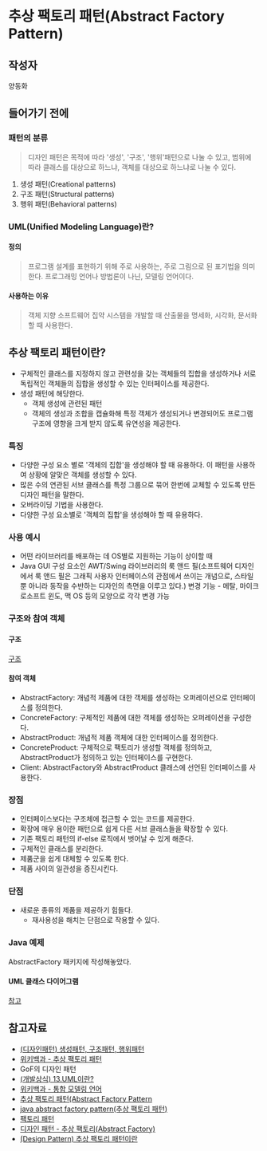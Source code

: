 # 추상 팩토리 패턴(Abstract Factory Pattern)

## 작성자
양동화


## 들어가기 전에
### 패턴의 분류
> 디자인 패턴은 목적에 따라 '생성', '구조', '행위'패턴으로 나눌 수 있고, 범위에 따라 클래스를 대상으로 하느냐, 객체를 대상으로 하느냐로 나눌 수 있다.

1. 생성 패턴(Creational patterns)
2. 구조 패턴(Structural patterns)
3. 행위 패턴(Behavioral patterns)

### UML(Unified Modeling Language)란?
#### 정의
> 프로그램 설계를 표현하기 위해 주로 사용하는, 주로 그림으로 된 표기법을 의미한다. 프로그래밍 언어나 방법론이 나닌, 모델링 언어이다.

#### 사용하는 이유
> 객체 지향 소프트웨어 집약 시스템을 개발할 때 산출물을 명세화, 시각화, 문서화할 때 사용한다.


## 추상 팩토리 패턴이란?
- 구체적인 클래스를 지정하지 않고 관련성을 갖는 객체들의 집합을 생성하거나 서로 독립적인 객체들의 집합을 생성할 수 있는 인터페이스를 제공한다.
- 생성 패턴에 해당한다.
   - 객체 생성에 관련된 패턴
   - 객체의 생성과 조합을 캡슐화해 특정 객체가 생성되거나 변경되어도 프로그램 구조에 영향을 크게 받지 않도록 유연성을 제공한다.

### 특징
- 다양한 구성 요소 별로 '객체의 집합'을 생성해야 할 때 유용하다. 이 패턴을 사용하여 상황에 알맞은 객체를 생성할 수 있다.
- 많은 수의 연관된 서브 클래스를 특정 그룹으로 묶어 한번에 교체할 수 있도록 만든 디자인 패턴을 말한다.
- 오버라이딩 기법을 사용한다.
- 다양한 구성 요소별로 '객체의 집합'을 생성해야 할 때 유용하다.

### 사용 예시
- 어떤 라이브러리를 배포하는 데 OS별로 지원하는 기능이 상이할 때
- Java GUI 구성 요소인 AWT/Swing 라이브러리의 룩 앤드 필(소프트웨어 디자인에서 룩 앤드 필은 그래픽 사용자 인터페이스의 관점에서 쓰이는 개념으로, 스타일뿐 아니라 동작을 수반하는 디자인의 측면을 이루고 있다.) 변경 기능 - 메탈, 마이크로소프트 윈도, 맥 OS 등의 모양으로 각각 변경 가능

### 구조와 참여 객체
#### 구조
[구조](https://ko.wikipedia.org/wiki/추상_팩토리_패턴#/media/File:Abstract_factory_UML.svg)
#### 참여 객체
- AbstractFactory: 개념적 제품에 대한 객체를 생성하는 오퍼레이션으로 인터페이스를 정의한다.
- ConcreteFactory: 구체적인 제품에 대한 객체를 생성하는 오퍼레이션을 구성한다.
- AbstractProduct: 개념적 제품 객체에 대한 인터페이스를 정의한다.
- ConcreteProduct: 구체적으로 팩토리가 생성할 객체를 정의하고, AbstractProduct가 정의하고 있는 인터페이스를 구현한다.
- Client: AbstractFactory와 AbstractProduct 클래스에 선언된 인터페이스를 사용한다.

### 장점
- 인터페이스보다는 구조체에 접근할 수 있는 코드를 제공한다.
- 확장에 매우 용이한 패턴으로 쉽게 다른 서브 클래스들을 확장할 수 있다.
- 기존 팩토리 패턴의 if-else 로직에서 벗어날 수 있게 해준다.
- 구체적인 클래스를 분리한다.
- 제품군을 쉽게 대체할 수 있도록 한다.
- 제품 사이의 일관성을 증진시킨다.

### 단점
- 새로운 종류의 제품을 제공하기 힘들다.
   - 재사용성을 해치는 단점으로 작용할 수 있다.

### Java 예제
AbstractFactory 패키지에 작성해놓았다.
#### UML 클래스 다이어그램
[참고](https://ko.wikipedia.org/wiki/추상_팩토리_패턴#/media/File:Abstract_factory_UML.svg)


## 참고자료
- [(디자인패턴) 생성패턴, 구조패턴, 행위패턴](https://blog.naver.com/PostView.nhn?blogId=jvioonpe&logNo=220227413391&proxyReferer=https%3A%2F%2Fwww.google.com%2F)
- [위키백과 - 추상 팩토리 패턴](https://ko.wikipedia.org/wiki/%EC%B6%94%EC%83%81_%ED%8C%A9%ED%86%A0%EB%A6%AC_%ED%8C%A8%ED%84%B4)
- GoF의 디자인 패턴
- [(개발상식) 13.UML이란?](https://asfirstalways.tistory.com/95)
- [위키백과 - 통합 모델링 언어](https://ko.wikipedia.org/wiki/%ED%86%B5%ED%95%A9_%EB%AA%A8%EB%8D%B8%EB%A7%81_%EC%96%B8%EC%96%B4)
- [추상 팩토리 패턴(Abstract Factory Pattern](https://jdm.kr/blog/192)
- [java abstract factory pattern(추상 팩토리 패턴)](https://blog.seotory.com/post/2016/08/java-abstract-factory-pattern)
- [팩토리 패턴](https://boomsprogramming.tistory.com/entry/팩토리-패턴factory-pattern)
- [디자인 패턴 - 추상 팩토리(Abstract Factory)](https://yukariko.github.io/designpattern/2016/08/19/abstract-factory.html)
- [(Design Pattern) 추상 팩토리 패턴이란](https://gmlwjd9405.github.io/2018/08/08/abstract-factory-pattern.html)
